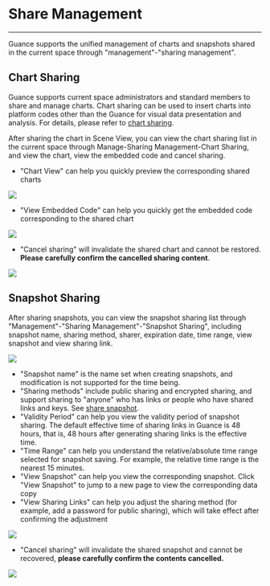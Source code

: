 # Share Management
---

Guance supports the unified management of charts and snapshots shared in the current space through "management"-"sharing management".


## Chart Sharing

Guance supports current space administrators and standard members to share and manage charts. Chart sharing can be used to insert charts into platform codes other than the Guance for visual data presentation and analysis. For details, please refer to [chart sharing](../scene/visual-chart/chart-share.md).

After sharing the chart in Scene View, you can view the chart sharing list in the current space through Manage-Sharing Management-Chart Sharing, and view the chart, view the embedded code and cancel sharing.

- "Chart View" can help you quickly preview the corresponding shared charts

![](img/11_share_01.png)

- "View Embedded Code" can help you quickly get the embedded code corresponding to the shared chart

![](img/11_share_02.png)

- "Cancel sharing" will invalidate the shared chart and cannot be restored. **Please carefully confirm the cancelled sharing content**.

![](img/11_share_03.png)

## Snapshot Sharing

After sharing snapshots, you can view the snapshot sharing list through "Management"-"Sharing Management"-"Snapshot Sharing", including snapshot name, sharing method, sharer, expiration date, time range, view snapshot and view sharing link.

![](img/11_share_04.png)

- "Snapshot name" is the name set when creating snapshots, and modification is not supported for the time being.
- "Sharing methods" include public sharing and encrypted sharing, and support sharing to "anyone" who has links or people who have shared links and keys. See [share snapshot](../management/snapshot.md).
- "Validity Period" can help you view the validity period of snapshot sharing. The default effective time of sharing links in Guance is 48 hours, that is, 48 hours after generating sharing links is the effective time.
- "Time Range" can help you understand the relative/absolute time range selected for snapshot saving. For example, the relative time range is the nearest 15 minutes.
- "View Snapshot" can help you view the corresponding snapshot. Click "View Snapshot" to jump to a new page to view the corresponding data copy
- "View Sharing Links" can help you adjust the sharing method (for example, add a password for public sharing), which will take effect after confirming the adjustment

![](img/11_share_05.png)

- "Cancel sharing" will invalidate the shared snapshot and cannot be recovered, **please carefully confirm the contents cancelled.**

![](img/11_share_06.png)



